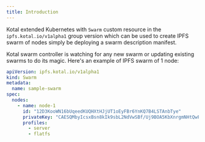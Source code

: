 ```yaml
---
title: Introduction
---
```


Kotal extended Kubernetes with `Swarm` custom resource in the `ipfs.kotal.io/v1alpha1` group version which can be used to create IPFS swarm of nodes simply be deploying a swarm description manifest.

Kotal swarm controller is watching for any new swarm or updating existing swarms to do its magic.
Here's an example of IPFS swarm of 1 node:

```yaml
apiVersion: ipfs.kotal.io/v1alpha1
kind: Swarm
metadata:
  name: sample-swarm
spec:
  nodes:
    - name: node-1
      id: "12D3KooWN16bUqeedKUQHXtHJjUT1oEyFBr6YnKQ7B4LSTAnbTye"
      privateKey: "CAESQMbyIcsxBsn8kIk9sbL2NdVwSBf/Uj9BOA5KbXnrgmNHtQwF4rgzxd2XXpmdhIBxnlghaYVNBLzcRj2f6PCKnD0="
      profiles:
        - server
        - flatfs
```